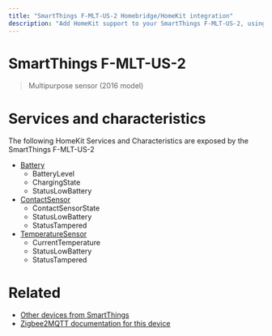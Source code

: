 ```yaml
---
title: "SmartThings F-MLT-US-2 Homebridge/HomeKit integration"
description: "Add HomeKit support to your SmartThings F-MLT-US-2, using Homebridge, Zigbee2MQTT and homebridge-z2m."
---
```

<!---
This file has been GENERATED using src/docgen/docgen.ts
DO NOT EDIT THIS FILE MANUALLY!
-->
# SmartThings F-MLT-US-2
> Multipurpose sensor (2016 model)


# Services and characteristics
The following HomeKit Services and Characteristics are exposed by
the SmartThings F-MLT-US-2

* [Battery](../../battery.md)
  * BatteryLevel
  * ChargingState
  * StatusLowBattery
* [ContactSensor](../../sensors.md)
  * ContactSensorState
  * StatusLowBattery
  * StatusTampered
* [TemperatureSensor](../../sensors.md)
  * CurrentTemperature
  * StatusLowBattery
  * StatusTampered


# Related
* [Other devices from SmartThings](../index.md#smartthings)
* [Zigbee2MQTT documentation for this device](https://www.zigbee2mqtt.io/devices/F-MLT-US-2.html)